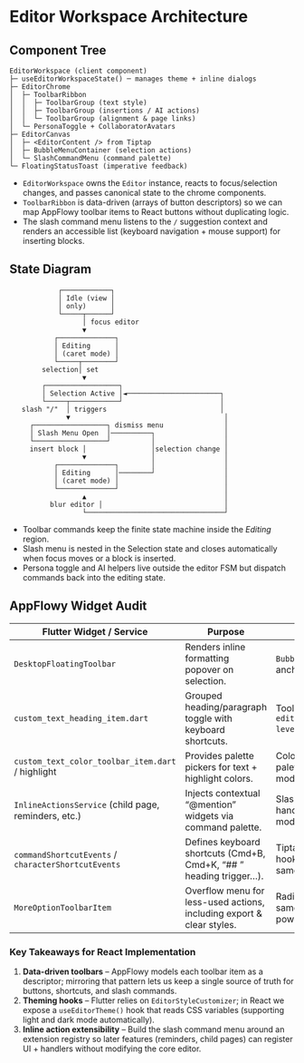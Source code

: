# Editor Workspace Architecture

## Component Tree

```
EditorWorkspace (client component)
├─ useEditorWorkspaceState() ─ manages theme + inline dialogs
├─ EditorChrome
│  ├─ ToolbarRibbon
│  │  ├─ ToolbarGroup (text style)
│  │  ├─ ToolbarGroup (insertions / AI actions)
│  │  └─ ToolbarGroup (alignment & page links)
│  └─ PersonaToggle + CollaboratorAvatars
├─ EditorCanvas
│  ├─ <EditorContent /> from Tiptap
│  ├─ BubbleMenuContainer (selection actions)
│  └─ SlashCommandMenu (command palette)
└─ FloatingStatusToast (imperative feedback)
```

- `EditorWorkspace` owns the `Editor` instance, reacts to focus/selection
  changes, and passes canonical state to the chrome components.
- `ToolbarRibbon` is data-driven (arrays of button descriptors) so we can map
  AppFlowy toolbar items to React buttons without duplicating logic.
- The slash command menu listens to the `/` suggestion context and renders an
  accessible list (keyboard navigation + mouse support) for inserting blocks.

## State Diagram

```
            ┌────────────┐
            │ Idle (view │
            │ only)      │
            └─────┬──────┘
                  │ focus editor
                  ▼
           ┌──────────────┐
           │ Editing      │
           │ (caret mode) │
           └─────┬────────┘
        selection│ set
                  ▼
        ┌──────────────────┐
        │ Selection Active │◄───────────────────────┐
        └─────┬────────────┘                        │
   slash "/"  │ triggers                            │
              ▼                                      │
     ┌──────────────────┐ dismiss menu               │
     │ Slash Menu Open  │──────────┐                 │
     └──────────────────┘          │                 │
     insert block │                │selection change │
                  ▼                │                 │
           ┌──────────────┐        │                 │
           │ Editing      │────────┘                 │
           │ (caret mode) │                          │
           └──────────────┘                          │
                  ▲                                  │
          blur editor │                              │
                  └──────────────────────────────────┘
```

- Toolbar commands keep the finite state machine inside the _Editing_ region.
- Slash menu is nested in the Selection state and closes automatically when
  focus moves or a block is inserted.
- Persona toggle and AI helpers live outside the editor FSM but dispatch
  commands back into the editing state.

## AppFlowy Widget Audit

| Flutter Widget / Service                             | Purpose                                                               | React Analogue                                                                             |
| ---------------------------------------------------- | --------------------------------------------------------------------- | ------------------------------------------------------------------------------------------ |
| `DesktopFloatingToolbar`                             | Renders inline formatting popover on selection.                       | `BubbleMenu` + Radix `Popover` anchored to DOM range.                                      |
| `custom_text_heading_item.dart`                      | Grouped heading/paragraph toggle with keyboard shortcuts.             | Toolbar button group invoking `editor.chain().toggleHeading({ level })`.                   |
| `custom_text_color_toolbar_item.dart` / highlight    | Provides palette pickers for text + highlight colors.                 | Color drop-down using tailwind palette & CSS vars in light/dark mode.                      |
| `InlineActionsService` (child page, reminders, etc.) | Injects contextual “@mention” widgets via command palette.            | Slash command definitions with handlers that open React modals or insert inline nodes.     |
| `commandShortcutEvents` / `characterShortcutEvents`  | Defines keyboard shortcuts (Cmd+B, Cmd+K, “## ” heading trigger…).    | Tiptap keymap extension hooking `onKeyDown` to mirror the same commands.                   |
| `MoreOptionToolbarItem`                              | Overflow menu for less-used actions, including export & clear styles. | Radix `DropdownMenu` fed from the same descriptor array that powers toolbar button groups. |

### Key Takeaways for React Implementation

1. **Data-driven toolbars** – AppFlowy models each toolbar item as a descriptor;
   mirroring that pattern lets us keep a single source of truth for buttons,
   shortcuts, and slash commands.
2. **Theming hooks** – Flutter relies on `EditorStyleCustomizer`; in React we
   expose a `useEditorTheme()` hook that reads CSS variables (supporting light
   and dark mode automatically).
3. **Inline action extensibility** – Build the slash command menu around an
   extension registry so later features (reminders, child pages) can register
   UI + handlers without modifying the core editor.
